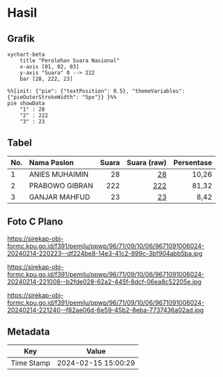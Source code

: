# Hasil

## Grafik

```mermaid
xychart-beta
    title "Perolehan Suara Nasional"
    x-axis [01, 02, 03]
    y-axis "Suara" 0 --> 222
    bar [28, 222, 23]
```

```mermaid
%%{init: {"pie": {"textPosition": 0.5}, "themeVariables": {"pieOuterStrokeWidth": "5px"}} }%%
pie showData
    "1" : 28
    "2" : 222
    "3" : 23
```

## Tabel

| No. | Nama Paslon    | Suara | Suara (raw) | Persentase |
|:--- |:-------------- | -----:| -----------:| ----------:|
| 1   | ANIES MUHAIMIN | 28    | [28][p-1]   | 10,26      |
| 2   | PRABOWO GIBRAN | 222   | [222][p-2]  | 81,32      |
| 3   | GANJAR MAHFUD  | 23    | [23][p-3]   | 8,42       |


[p-1]: https://github.com/gigit-pemilu/pemilu-2024/blob/main/pilpres/hitung-suara/sub/96-papua-barat-daya/sub/71-kota-sorong/sub/09-malaimsimsa/sub/1006-klabulu/sub/024-tps/sub/paslon-1.txt
[p-2]: https://github.com/gigit-pemilu/pemilu-2024/blob/main/pilpres/hitung-suara/sub/96-papua-barat-daya/sub/71-kota-sorong/sub/09-malaimsimsa/sub/1006-klabulu/sub/024-tps/sub/paslon-2.txt
[p-3]: https://github.com/gigit-pemilu/pemilu-2024/blob/main/pilpres/hitung-suara/sub/96-papua-barat-daya/sub/71-kota-sorong/sub/09-malaimsimsa/sub/1006-klabulu/sub/024-tps/sub/paslon-3.txt

## Foto C Plano

https://sirekap-obj-formc.kpu.go.id/f391/pemilu/ppwp/96/71/09/10/06/9671091006024-20240214-220223--df224be8-14e3-41c2-899c-3bf904abb5ba.jpg

https://sirekap-obj-formc.kpu.go.id/f391/pemilu/ppwp/96/71/09/10/06/9671091006024-20240214-221008--b2fde028-62a2-445f-8dcf-06ea8c52205e.jpg

https://sirekap-obj-formc.kpu.go.id/f391/pemilu/ppwp/96/71/09/10/06/9671091006024-20240214-221240--f82ae06d-6e59-45b2-8eba-7737436a02ad.jpg


## Metadata

| Key        | Value               |
| ---------- | ------------------- |
| Time Stamp | 2024-02-15 15:00:29 |



